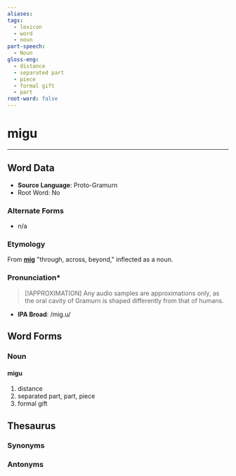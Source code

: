 ```yaml
---
aliases: 
tags:
  - lexicon
  - word
  - noun
part-speech:
  - Noun
gloss-eng:
  - distance
  - separated part
  - piece
  - formal gift
  - part
root-word: false
---
```

# migu
---
## Word Data
- **Source Language**: Proto-Gramurn
- Root Word: No
### Alternate Forms
- n/a
### Etymology
From [**mig**](lexicon/m/mig.md) "through, across, beyond," inflected as a noun.
### Pronunciation\*
> [!APPROXIMATION]
> Any audio samples are approximations only, as the oral cavity of Gramurn is shaped differently from that of humans.
- **IPA Broad**: /mig.u/
## Word Forms

### Noun
#### migu
1. distance
2. separated part, part, piece
3. formal gift
## Thesaurus
### Synonyms

### Antonyms
